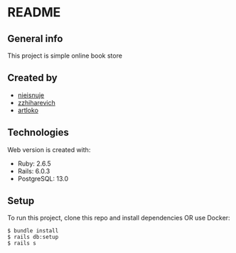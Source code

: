 # README

## General info
This project is simple online book store

## Created by
- [nieisnuje](https://github.com/nieisnuje)
- [zzhiharevich](https://github.com/zzhiharevich)
- [artloko](https://github.com/artloko)
	
## Technologies
Web version is created with:
* Ruby: 2.6.5
* Rails: 6.0.3
* PostgreSQL: 13.0
	
## Setup
To run this project, clone this repo and install dependencies OR use Docker:

```
$ bundle install
$ rails db:setup
$ rails s
```
